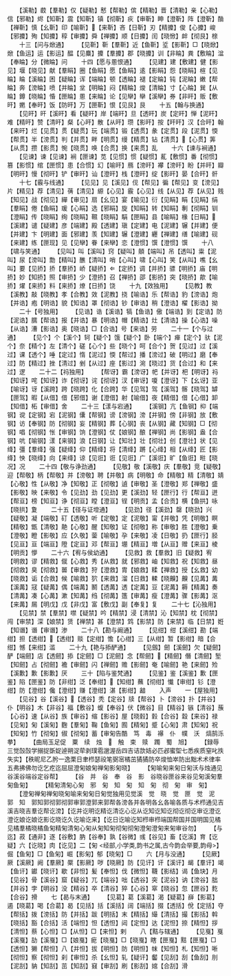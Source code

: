 <!-- { "loadSidebar": true } -->
　　【溪勒】菣【羣勒】仅【疑勒】慭【帮勒】傧【精勒】晋【清勒】亲【心勒】信【邪勒】烬【知靳】震【知靳】镇【彻靳】疢【审靳】眒【澄靳】阵【澄靳】酳【禅靳】慎【幺靳】印【喻靳】【来靳】吝【日靳】刃【精攗】俊【心攗】峻【邪攗】殉【知攗】稕【审攗】舜【禅攗】顺【日攗】闰【晓惞】衅【彻艮】榇
　　十三【问与焮通】
　　【见靳】靳【羣靳】近【鱼靳】垽【影靳】□【晓焮】焮【鱼运】运【影运】醖【见麋】攗【羣攗】郡【晓攗】训【非睔】粪【敷睔】湓【奉睔】分【微睔】问
　　十四【愿与慁恨通】
　　【见建】建【敷建】健【影见】堰【晓见】献【羣睊】圈【鱼睊】愿【鱼睊】逺【影睊】怨【晓睊】楦【见睔】睔【溪睔】困【疑睔】诨【端睔】顿【透睔】褪【定睔】钝【泥睔】嫩【帮睔】奔【滂睔】喷【并睔】坌【明睔】闷【精睔】焌【清睔】寸【心睔】巽【从睔】鐏【晓睔】惛【匣睔】慁【来睔】论【见卛】卛【溪卛】券【非旰】贩【敷旰】嬎【奉旰】饭【防旰】万【匣靳】恨【见艮】艮
　　十五【翰与换通】
　　【见旰】旰【溪旰】看【疑旰】岸【端旰】旦【透旰】炭【定旰】惮【泥旰】难【精旰】赞【清旰】粲【心旰】散【从旰】瓒【影旰】按【旰旰】汉【合旰】翰【来旰】烂【见贯】贯【疑贯】玩【端贯】锻【透贯】彖【定贯】段【泥贯】愞【帮贯】半【滂贯】判【并贯】畔【明贯】缦【精贯】钻【清贯】【心贯】筭【从贯】攒【影贯】惋【晓贯】唤【合贯】换【来贯】乱
　　十六【谏与裥通】
　　【见谏】谏【见谏】裥【匣谏】苋【见惯】惯【疑惯】薍【敷惯】番【彻惯】篡【影惯】绾【匣惯】患【合惯】幻【喻旰】鴈【滂旰】襻【滂旰】盼【并旰】瓣【明旰】慢【彻旰】铲【审旰】讪【澄旰】栈【澄旰】绽【影旰】晏【合旰】骭
　　十七【霰与线通】
　　【见见】见【溪见】伣【帮见】徧【帮见】变【滂见】片【精见】荐【清见】蒨【清见】縓【心见】霰【心见】线【从见】荐【从见】贱【知见】战【彻见】繟【审见】扇【幺见】宴【喻见】衍【见睊】睊【见睊】绢【羣睊】倦【鱼睊】瑗【心睊】选【邪睊】旋【知睊】转【知睊】剸【彻睊】钏【澄睊】传【晓睊】绚【晓睊】韅【晓睊】駽【匣睊】县【喻睊】椽【日睊】【溪建】谴【疑建】彦【端建】殿【透建】瑱【定建】电【泥建】辗【并建】便【并建】卞【明建】面【邪建】羡【知建】辗【澄建】纒【禅建】缮【喻建】砚【来建】练【匣现】见【见卛】眷【来卛】恋【澄惯】馔【澄惯】馔
　　十八【啸与笑通】
　　【见叫】叫【溪叫】窍【疑叫】顤【端叫】吊【透叫】粜【泥叫】尿【滂叫】勡【精叫】醮【清叫】哨【心叫】啸【心叫】笑【从叫】噍【幺叫】要【见挢】挢【羣挢】峤【疑挢】【定挢】调【并挢】骠【明挢】庙【明挢】妙【知挢】照【审挢】少【澄挢】召【禅挢】邵【影挢】突【晓挢】歊【喻挢】燿【来挢】料【来挢】燎【日挢】饶
　　十九【效独用】
　　【见教】教【溪教】敲【晓教】孝【合教】效【泥教】挠【喻诰】乐【帮诰】豹【滂诰】炮【并诰】疱【明诰】貌【知诰】罩【彻诰】钞【审诰】稍【澄诰】櫂【影诰】拗
　　二十【号独用】
　　【见诰】诰【溪诰】犒【鱼诰】傲【端诰】到【定诰】防【泥诰】臑【帮诰】报【并诰】暴【明诰】帽【精诰】灶【清诰】操【心诰】噪【从诰】漕【影诰】奥【晓诰】□【合诰】号【来诰】劳
　　二十一【个与过通】
　　【见个】个【溪个】轲【疑个】饿【疑个】卧【端个】瘅【定个】驮【泥个】奈【精个】左【清个】磋【心个】些【晓个】呵【合个】贺【见过】过【溪过】课【透个】唾【定过】惰【泥过】愞【帮过】播【滂过】破【明过】磨【奉过】防【精过】挫【清过】剉【从过】座【影过】涴【晓过】货【合过】和【来过】逻
　　二十二【祃独用】
　　【帮讶】霸【滂讶】帊【并讶】杷【明讶】祃【知讶】咤【知讶】诈【彻讶】诧【彻讶】汊【审讶】嗄【澄讶】下【幺讶】亚【喻讶】讶【溪跨】跨【晓跨】化【合跨】华【见驾】驾【溪驾】髂【晓驾】罅【匣驾】暇【从借】借【邪借】谢【澄借】射【喻借】夜【精借】借【心借】卸【知借】柘【审借】舍
　　二十三【漾与宕通】
　　【溪钢】亢【鱼钢】枊【端钢】谠【定钢】宕【泥钢】儾【帮钢】谤【滂钢】滂【并钢】傍【非钢】放【敷钢】访【奉钢】防【彻钢】妄【精钢】葬【心钢】丧【从钢】藏【知钢】□【彻钢】唱【彻钢】怅【审钢】饷【澄钢】仗【娘钢】酿【禅钢】尚【影钢】盎【合钢】吭【喻钢】漾【来钢】浪【日钢】让【知壮】壮【彻壮】创【澄壮】状【见绛】彊【羣绛】强【疑绛】仰【精绛】将【清绛】蹡【心绛】相【从绛】匠【影绛】怏【晓绛】向【来绛】谅【见诳】诳【见诳】广【溪诳】旷【鱼诳】暀【晓况】况
　　二十四【敬与诤劲通】
　　【见敬】敬【溪敬】庆【羣敬】竞【疑敬】迎【帮敬】柄【帮敬】并【滂敬】聘【并敬】病【明敬】命【精敬】精【清敬】婧【心敬】性【从敬】净【知敬】正【彻敬】遉【审敬】圣【澄敬】郑【禅敬】盛【影敬】映【来敬】令【见劲】劲【见劲】更【溪劲】轻【匣行】行【帮亘】迸【帮亘】榜【知亘】诤【彻亘】瞠【澄亘】锃【明贡】孟【合贡】横【鱼拱】咏【晓拱】夐
　　二十五【径与证墱通】
　　【见劲】径【溪劲】罄【晓劲】兴【疑敬】凝【端敬】矴【透敬】听【定敬】定【泥敬】甯【并敬】凭【明敬】瞑【精敬】甑【清敬】靘【心敬】醒【知敬】证【彻敬】称【审敬】胜【澄敬】乗【澄敬】瞪【影敬】应【久敬】蓥【喻敬】孕【来敬】凌【日敬】扔【匣行】胫【见亘】亘【端亘】隥【定亘】邓【帮亘】堋【精亘】増【从亘】赠【来亘】棱【明贡】懜
　　二十六【宥与侯幼通】
　　【见救】救【羣救】旧【疑救】宥【明救】谬【精救】僦【心救】秀【从救】就【邪救】岫【知救】祝【知救】昼【彻救】臭【彻救】嘼【审救】狩【澄救】胄【娘救】糅【禅救】授【幺救】幼【晓救】诟【合救】候【喻救】狖【来救】溜【日救】輮【晓齅】齅【见冓】冓【溪冓】冦【疑冓】偶【端冓】鬭【透冓】透【定冓】豆【泥冓】耨【精冓】奏【清冓】凑【心冓】漱【知冓】绉【彻冓】簉【审冓】瘦【澄冓】骤【影冓】沤【来冓】屚【明戊】戊【非戊】富【敷戊】副【奉复】复
　　二十七【沁独用】
　　【见禁】禁【羣禁】噤【疑禁】吟【精禁】浸【清禁】沁【知禁】枕【彻禁】闯【审禁】深【娘禁】赁【禅禁】甚【澄禁】鸩【影禁】防【来禁】临【日禁】姙【知谮】谮【审谮】渗
　　二十八【勘与阚通】
　　【见绀】绀【溪绀】勘【端绀】担【透绀】【透绀】赕【定绀】憺【心绀】三【从绀】暂【影绀】暗【合绀】憾【来绀】滥
　　二十九【艳与掭酽通】
　　【见劔】劒【溪劒】欠【疑劒】酽【端劒】店【透劒】掭【定劒】□【泥劒】念【帮劒】【精劒】僭【清劒】堑【知劒】占【彻劒】襜【审劒】闪【禅劒】赡【影劒】奄【喻劒】艳【来劒】殓【溪歉】歉【影歉】厌
　　三十【陷与鉴梵通】
　　【见鉴】鉴【溪鉴】歉【匣鉴】陷【匣鉴】防【非绀】泛【奉绀】【知绀】蘸【彻绀】懴【审绀】钐【澄绀】防【澄绀】儳【澄绀】赚【澄绀】湛【影绀】韽
　　入声
　　一【屋独用】
　　【见谷】谷【溪谷】【透谷】秃【定谷】牍【帮谷】卜【滂谷】扑【并谷】仆【明谷】木【非谷】福【敷谷】蝮【奉谷】伏【微谷】目【精谷】镞【清谷】蔟【心谷】速【从谷】族【审谷】缩【影谷】屋【晓豰】豰【合谷】縠【来谷】禄【见匊】匊【溪匊】麴【羣匊】鞠【鱼匊】囿【精匊】蹙【心匊】肃【知匊】祝【知匊】竹【彻匊】俶【彻匊】蓄【审匊告酷　笃　毒　襮　仆　幞　沃　熇鹄泺拲】
　　【曲局玉足促　粟　续　烛　　触　束　赎　躅　蜀　旭】
　　【録辱三觉嗀嗀学搦捉斲娖逴朔浞荦剥璞雹邈渥岳四吉诘欯姞必匹邲蜜堲七悉疾质窒叱抶失实】【秩昵尼乙肹一逸栗日聿栉瑟祋笔弼宻橘茁獝獝防卒焌恤崒防出黜术术律率五弗拂佛勿讫乞疙迄屈屈澄匊娘匊禅匊影匊晓】
　　【匊喻匊来匊日匊沃与烛通见谷溪谷端谷定谷帮】
　　【谷　并　谷　奉　谷　影　谷晓谷匣谷来谷见匊溪匊羣匊鱼匊】
　　【精匊清匊心匊　邪　匊　知　匊　知　匊　彻　匊　审　匊】
　　【澄匊禅匊禅匊晓匊喻来匊匊日匊觉独用见觉溪　觉　晓　觉　匣　觉　泥　郭　知　郭知郭彻郭彻郭审郭澄郭来郭帮各滂各并各明各幺各喻各质与术栉通见吉溪吉晓吉羣讫帮讫滂】【讫并讫明讫精讫清讫心讫从讫知讫知讫彻讫彻讫审讫澄讫澄讫娘讫娘讫影讫晓讫久讫喻讫来】【讫日讫喻讫知栉审栉端国帮国并国明国见橘见橘羣橘晓橘鱼匊精匊清匊心匊从匊知匊彻匊彻匊澄匊澄匊来匊审谷勿】
　　【与迄】菽【通非】逐【谷敷】肭【谷奉】孰【谷微】彧【谷见】畜【讫溪】育【讫疑】六【讫晓】肉【讫见】二【匊
<经部,小学类,韵书之属,古今韵会举要,韵母>】倔【鱼匊】□【鱼匊】崛【影匊】郁【晓匊】□
　　六【月与没通】
　　【见厥】厥【溪厥】阙【羣厥】橜【影厥】哕【晓厥】防【见讦】讦【溪讦】朅【羣讦】竭【鱼讦】钀【晓讦】歇【非怛】髪【奉怛】伐【微怛】韈【影结】谒【鱼玦】月【见谷】骨【溪谷】窟【疑谷】兀【端谷】咄【透谷】突【泥谷】讷【滂谷】朏【并谷】孛【明谷】没【精谷】卒【清谷】猝【心谷】窣【晓谷】忽【匣谷】麧【合谷】搰
　　七【曷与末通】
　　【见葛】葛【溪葛】渴【疑葛】嶭【影葛】遏【晓葛】喝【合葛】曷【见括】括【溪括】阔【端括】掇【透括】侻【定括】夺【帮括】拨【滂括】防【并括】跋【明括】末【精括】繓【清括】撮【影括】斡【晓括】豁【合括】活【端怛】怛【透怛】闼【定怛】达【泥怛】捺【精怛】拶【清怛】蔡【心怛】□【从怛】□【来怛】剌
　　八【黠与辖通】
　　【见戛】戛【溪戛】劼【溪戛】□【娘戛】痆【晓戛】□【晓戛】瞎【匣戛】黠【匣戛】□【透怛】獭【帮怛】八【并怛】拔【明怛】防【明怛】帓【知怛】札【知怛】唽【彻怛】察【彻怛】刹【审怛】杀【幺怛】轧【疑讦】齾【见刮】刮【鱼刮】刖【泥刮】豽【知刮】茁【知刮】窡【审刮】刷【影刮】婠【合刮】滑
